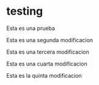# testing
Esta es una prueba

Esta es una segunda modificacion

Esta es una tercera modificacion

Esta es una cuarta modificacion

Esta es la quinta modificacion

